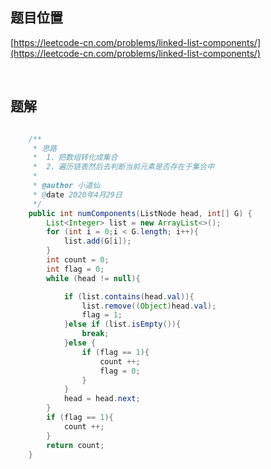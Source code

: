 ## 题目位置

[https://leetcode-cn.com/problems/linked-list-components/](https://leetcode-cn.com/problems/linked-list-components/)

<br/>

## 题解

```java

    /**
     * 思路
     *  1、把数组转化成集合
     *  2、遍历链表然后去判断当前元素是否存在于集合中
     *
     * @author 小道仙
     * @date 2020年4月29日
     */
    public int numComponents(ListNode head, int[] G) {
        List<Integer> list = new ArrayList<>();
        for (int i = 0;i < G.length; i++){
            list.add(G[i]);
        }
        int count = 0;
        int flag = 0;
        while (head != null){

            if (list.contains(head.val)){
                list.remove((Object)head.val);
                flag = 1;
            }else if (list.isEmpty()){
                break;
            }else {
                if (flag == 1){
                    count ++;
                    flag = 0;
                }
            }
            head = head.next;
        }
        if (flag == 1){
            count ++;
        }
        return count;
    }


```